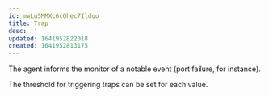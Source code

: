 ```yaml
---
id: mwLu5MMXc6cQhec7Ildqo
title: Trap
desc: ''
updated: 1641952822018
created: 1641952813175
---
```


The agent informs the monitor of a notable event (port failure, for instance). 

The threshold for triggering traps can be set for each value.
